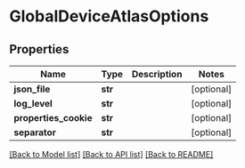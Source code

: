 # GlobalDeviceAtlasOptions

## Properties
Name | Type | Description | Notes
------------ | ------------- | ------------- | -------------
**json_file** | **str** |  | [optional] 
**log_level** | **str** |  | [optional] 
**properties_cookie** | **str** |  | [optional] 
**separator** | **str** |  | [optional] 

[[Back to Model list]](../README.md#documentation-for-models) [[Back to API list]](../README.md#documentation-for-api-endpoints) [[Back to README]](../README.md)

